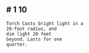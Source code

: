 ## # 1 10

```
Torch Casts bright light in a
20-foot radius, and
dim light 20 feet
beyond. Lasts for one
quarter.
```
